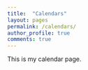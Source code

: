 ```yaml
---
title:  "Calendars"
layout: pages
permalink: /calendars/
author_profile: true
comments: true
---
```


This is my calendar page.

